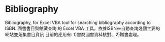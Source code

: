 # Bibliography
Bibliography, for Excel VBA tool for searching bibliography according to ISBN.
圖書書目與館藏查詢 的 Excel VBA 工具，依據ISBN來自動查詢幾個主要的網站並蒐集書目資訊
目前的應用有: 1)書商圖書資料核對、2)贈書處理。

